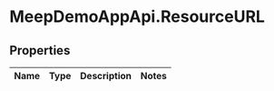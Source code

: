 # MeepDemoAppApi.ResourceURL

## Properties
Name | Type | Description | Notes
------------ | ------------- | ------------- | -------------



